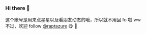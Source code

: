### Hi there 👋

这个账号是用来点星星以及看朋友动态的哦，所以就不用回 fo 啦 ww  
不过，欢迎 follow [@raptazure](https://github.com/raptazure) 😋 🦀️
